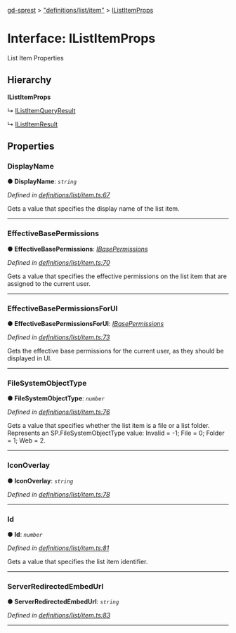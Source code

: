 [gd-sprest](../README.md) > ["definitions/list/item"](../modules/_definitions_list_item_.md) > [IListItemProps](../interfaces/_definitions_list_item_.ilistitemprops.md)



# Interface: IListItemProps


List Item Properties

## Hierarchy

**IListItemProps**

↳  [IListItemQueryResult](_definitions_list_item_.ilistitemqueryresult.md)




↳  [IListItemResult](_definitions_list_item_.ilistitemresult.md)









## Properties
<a id="displayname"></a>

###  DisplayName

**●  DisplayName**:  *`string`* 

*Defined in [definitions/list/item.ts:67](https://github.com/gunjandatta/sprest/blob/3de79f1/src/definitions/list/item.ts#L67)*



Gets a value that specifies the display name of the list item.




___

<a id="effectivebasepermissions"></a>

###  EffectiveBasePermissions

**●  EffectiveBasePermissions**:  *[IBasePermissions](_definitions_lib_types_.ibasepermissions.md)* 

*Defined in [definitions/list/item.ts:70](https://github.com/gunjandatta/sprest/blob/3de79f1/src/definitions/list/item.ts#L70)*



Gets a value that specifies the effective permissions on the list item that are assigned to the current user.




___

<a id="effectivebasepermissionsforui"></a>

###  EffectiveBasePermissionsForUI

**●  EffectiveBasePermissionsForUI**:  *[IBasePermissions](_definitions_lib_types_.ibasepermissions.md)* 

*Defined in [definitions/list/item.ts:73](https://github.com/gunjandatta/sprest/blob/3de79f1/src/definitions/list/item.ts#L73)*



Gets the effective base permissions for the current user, as they should be displayed in UI.




___

<a id="filesystemobjecttype"></a>

###  FileSystemObjectType

**●  FileSystemObjectType**:  *`number`* 

*Defined in [definitions/list/item.ts:76](https://github.com/gunjandatta/sprest/blob/3de79f1/src/definitions/list/item.ts#L76)*



Gets a value that specifies whether the list item is a file or a list folder. Represents an SP.FileSystemObjectType value: Invalid = -1; File = 0; Folder = 1; Web = 2.




___

<a id="iconoverlay"></a>

###  IconOverlay

**●  IconOverlay**:  *`string`* 

*Defined in [definitions/list/item.ts:78](https://github.com/gunjandatta/sprest/blob/3de79f1/src/definitions/list/item.ts#L78)*





___

<a id="id"></a>

###  Id

**●  Id**:  *`number`* 

*Defined in [definitions/list/item.ts:81](https://github.com/gunjandatta/sprest/blob/3de79f1/src/definitions/list/item.ts#L81)*



Gets a value that specifies the list item identifier.




___

<a id="serverredirectedembedurl"></a>

###  ServerRedirectedEmbedUrl

**●  ServerRedirectedEmbedUrl**:  *`string`* 

*Defined in [definitions/list/item.ts:83](https://github.com/gunjandatta/sprest/blob/3de79f1/src/definitions/list/item.ts#L83)*





___


